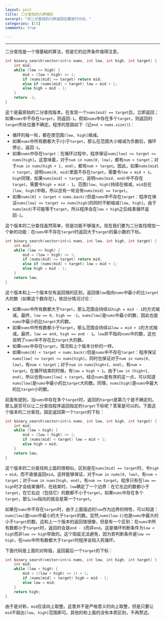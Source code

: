 ```yaml
---
layout: post
title: 二分查找的几种情形
excerpt: "对二分查找的几种返回位置进行讨论。"
categories: [CS]
comments: true

---
```


---



二分查找是一个很基础的算法，但是它的边界条件值得注意。

```c++
int binary_search(vector<int>& nums, int low, int high, int target) {
    int mid;
    while (low <= high) {
        mid = (low + high) >> 1;
        if (nums[mid] == target) return mid;
        else if (nums[mid] < target) low = mid + 1;
        else high = mid - 1;
    }
    return -1;
}
```

这个是最原始的二分查找版本。在发现一个`nums[mid] == target`后，立即返回；如果`nums`中不存在`target`，则返回`-1`。假如`nums`中存在多个`target`，则返回的`target`所处位置不确定。程序的思路如下（记`end = nums.size()`)：

- 循环的每一轮，都在使范围`[low, high]`缩减。
- 如果`nums`中所有数都大于/小于`target`，那么在范围大小缩减为负数后，循环停止，返回`-1`。
- 如果`nums`中存在`target`：在循环过程中，程序保证`nums[low] <= target <= nums[high]`。这意味着，对于`num in nums[0, low)`，都有`num < target`；对于`num in nums[high + 1, end)`，都有`num > target`。因此，如果`nums[mid] < target`，说明`nums[0, mid]`里面不存在`target`，需要令`low = mid + 1`。`high`同理，如果`nums[mid] > target`，说明`nums[mid, end)`中不存在`target`，需要令`high = mid - 1`。范围`[low, high]`持续在缩减，`mid`总在`[low, high]`中取，所以总有一轮会有`nums[mid] == target`。
- 如果`nums[0] < target < nums.back()`但是`nums`中不存在`target`：程序在保证`nums[low] <= target <= nums[high]`的同时不断缩减`[low, high]`。由于`nums[mid]`不可能等于`target`，所以程序会在`low > high`之后结束循环返回`-1`。

这个版本的二分查找虽然简单，但是功能不够强大。现在我们要为二分查找增加一个新的功能：在`nums`中不存在`target`时返回大于`target`的最小数的下标。

```c++
int binary_search(vector<int>& nums, int low, int high, int target) {
    int mid;
    while (low <= high) {
        mid = (low + high) >> 1;
        if (nums[mid] == target) return mid;
        else if (nums[mid] < target) low = mid + 1;
        else high = mid - 1;
    }
    return low;
}
```

这个版本和上一个版本仅有返回值的区别，返回值`low`指向`nums`中最小的比`target`大的数（如果这个数存在）。依旧分情况讨论：

- 如果`nums`中所有数都大于`target`，那么范围会持续以`high = mid - 1`的方式缩减。最终，`low == 0, high == -1`。`nums[low]`是`nums`中最小的数，因此也是`nums`中最小的比`target`大的数。
- 如果`nums`中所有数都小于`target`，那么范围会持续以`low = mid + 1`的方式缩减。最终，`low == end, high == end - 1`。`low`并不指向`nums`中的数，这也说明了`nums`中不存在比`target`大的数。
- 如果`nums`中存在`target`，情况和上个版本分析的一样。
- 如果`nums[0] < target < nums.back()`但是`nums`中不存在`target`：程序保证`nums[low] <= target <= nums[high]`，同时也保证对于`num in nums[0, low)`，有`num < target`；对于`num in nums[high+1, end)`，有`num > target`。在循环结束的时候，有`low = high + 1`。由于`low in [high+1, end)`，所以也有`nums[low] > target`。结合`nums`是有序的这一点，可以知道`nums[low]`是`nums`中最小的比`target`大的数。同理，`nums[high]`是`nums`中最大的比`target`小的数。

前面有提到，当`nums`中存在多个`target`时，返回的`target`是第几个是不确定的。那么是否可以让二分查找程序返回指定的`target`下标呢？答案是可以的。下面这个版本的二分查找，固定返回第一个`target`的下标：

```c++
int binary_search(vector<int>& nums, int low, int high, int target) {
    int mid;
    while (low < high) {
        mid = (low + high) >> 1;
        if (nums[mid] < target) low = mid + 1;
        else high = mid;
    }
    return low;
}
```

这个版本的二分查找和上面的很相似，区别是在`nums[mid] == target`时，令`high = mid`，而不直接返回`mid`。这样能够保证，对于`num in nums[0, low)`，有`num < target`；对于`num in nums[high, end)`，有`num >= target`。程序只有在`low == high`时才会结束循环。在结束时，`low`确定了一个边界：在它左边的数都小于`target`，在它右边（包括它）的数都不小于`target`。如果`nums`中存在多个`target`，那么`low`指向的就会是第一个`target`。

如果在`nums`中不存在`target`时，由于上面描述的`low`作为边界的特性，可以知道：`nums[low]`是`nums`中最小的大于`target`的数。显然,`nums[low-1]`也是`nums`中最大的小于`target`的数。这和上一个版本的返回值很像，但是有一个区别：在`nums`中所有数都小于`target`时，返回的会是`end - 1`而非`end`。这是循环判断条件为`low < high`而非`low <= high`导致的。这个瑕疵无法避免，因为若判断条件是`low <= high`，在`nums`中所有数都大于`target`时程序会陷入死循环。

下面代码是上面的对称版，返回最后一个`target`的下标：

```c++
int binary_search(vector<int>& nums, int low, int high, int target) {
    int mid;
    while (low < high) {
        mid = ((low + high) >> 1) + 1;
        if (nums[mid] > target) high = mid - 1;
        else low = mid;
    }
    return high;
}
```

由于是对称，`mid`应该向上取整。这里并不是严格意义的向上取整，但是只要让`mid`不超出`[low, high]`范围即可。其他的和上面的没有本质区别，不再赘述。

